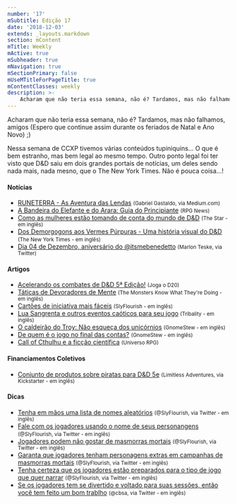 ```yaml
---
number: '17'
mSubtitle: Edição 17
date: '2018-12-03'
extends: _layouts.markdown
section: mContent
mTitle: Weekly
mActive: true
mSubheader: true
mNavigation: true
mSectionPrimary: false
mUseMTitleForPageTitle: true
mContentClasses: weekly
description: >-
    Acharam que não teria essa semana, não é? Tardamos, mas não falhamos, amigos (Espero que continue assim durante os feriados de Natal e Ano Novo) ;)
---
```


Acharam que não teria essa semana, não é? Tardamos, mas não falhamos, amigos (Espero que continue assim durante os feriados de Natal e Ano Novo) ;)

Nessa semana de CCXP tivemos várias conteúdos tupiniquins... O que é bem estranho, mas bem legal ao mesmo tempo. Outro ponto legal foi ter visto que D&D saiu em dois grandes portais de notícias, um deles sendo nada mais, nada mesno, que o The New York Times. Não é pouca coisa...!

#### Notícias

- [RUNETERRA - As Aventura das Lendas] <small>(Gabriel Gastaldo, via Medium.com)</small>
- [A Bandeira do Elefante e do Arara: Guia do Principiante] <small>(RPG News)</small>
- [Como as mulheres estão tomando de conta do mundo de D&D] <small>(The Star - em inglês)</small>
- [Dos Demorgogons aos Vermes Púrpuras - Uma história visual do D&D] <small>(The New York Times - em inglês)</small>
- [Dia 04 de Dezembro, aniversário do @itsmebenedetto] <small>(Marlon Teske, via Twitter)</small>

#### Artigos

- [Acelerando os combates de D&D 5ª Edição!] <small>(Joga o D20)</small>
- [Táticas de Devoradores de Mente] <small>(The Monsters Know What They're Doing - em inglês)</small>
- [Cartões de iniciativa mais fáceis] <small>(SlyFlourish - em inglês)</small>
- [Lua Sangrenta e outros eventos caóticos para seu jogo] <small>(Tribality - em inglês)</small>
- [O caldeirão do Troy: Não esqueça dos unicórnios] <small>(GnomeStew - em inglês)</small>
- [De quem é o jogo no final das contas?] <small>(GnomeStew - em inglês)</small>
- [Call of Cthulhu e a ficção científica] <small>(Universo RPG)</small>

#### Financiamentos Coletivos

- [Conjunto de produtos sobre piratas para D&D 5e] <small>(Limitless Adventures, via Kickstarter - em inglês)</small>

#### Dicas

- [Tenha em mãos uma lista de nomes aleatórios] <small>(@SlyFlourish, via Twitter - em inglês)</small>
- [Fale com os jogadores usando o nome de seus personangens] <small>(@SlyFlourish, via Twitter - em inglês)</small>
- [Jogadores podem não gostar de masmorras mortais] <small>(@SlyFlourish, via Twitter - em inglês)</small>
- [Garanta que jogadores tenham personagens extras em campanhas de masmorras mortais] <small>(@SlyFlourish, via Twitter - em inglês)</small>
- [Tenha certeza que os jogadores estão preparados para o tipo de jogo que quer narrar] <small>(@SlyFlourish, via Twitter - em inglês)</small>
- [Se os jogadores tem se divertido e voltado para suas sessões, então você tem feito um bom trablho] <small>(@cbsa, via Twitter - em inglês)</small>

[Tenha em mãos uma lista de nomes aleatórios]: https://twitter.com/SlyFlourish/status/1071479854690906112
[Fale com os jogadores usando o nome de seus personangens]: https://twitter.com/SlyFlourish/status/1071087660997976064
[Jogadores podem não gostar de masmorras mortais]: https://twitter.com/SlyFlourish/status/1070347553785434112
[Garanta que jogadores tenham personagens extras em campanhas de masmorras mortais]: https://twitter.com/SlyFlourish/status/1070000558977757189
[Se os jogadores tem se divertido e voltado para suas sessões, então você tem feito um bom trablho]: https://twitter.com/cbsa82/status/1069912975727837184
[Tenha certeza que os jogadores estão preparados para o tipo de jogo que quer narrar]: https://twitter.com/SlyFlourish/status/1069652952833515521
[Conjunto de produtos sobre piratas para D&D 5e]: https://www.kickstarter.com/projects/limitless-adventures/quickstarter-5e-pirate-bundle-ship-town-and-20-enc
[RUNETERRA - As Aventura das Lendas]: https://medium.com/@arddhu/runeterra-2c89cecda0ac
[A Bandeira do Elefante e do Arara: Guia do Principiante]: https://newsrpg.wordpress.com/2018/12/06/a-bandeira-do-elefante-e-do-arara-guia-do-principiante/
[Como as mulheres estão tomando de conta do mundo de D&D]: https://www.thestar.com/life/2018/11/29/how-women-are-taking-on-the-world-of-dungeons-and-dragons.html
[Dos Demorgogons aos Vermes Púrpuras - Uma história visual do D&D]: https://www.nytimes.com/2018/11/30/books/review/dungeons-dragons-art-arcana-michael-sam-witwer-kyle-newman-jon-peterson.html
[Dia 04 de Dezembro, aniversário do @itsmebenedetto]: https://twitter.com/marlonteske/status/1069932858154905600
[Acelerando os combates de D&D 5ª Edição!]: https://jogaod20.blogspot.com/2018/12/combate-rapido-5e.html
[Táticas de Devoradores de Mente]: http://themonstersknow.com/intellect-devourer-tactics/
[Cartões de iniciativa mais fáceis]: http://slyflourish.com/easier_initiative_cards.html
[Lua Sangrenta e outros eventos caóticos para seu jogo]: https://www.tribality.com/2018/12/03/blood-moon-and-other-chaotic-events-for-your-game/
[O caldeirão do Troy: Não esqueça dos unicórnios]: https://gnomestew.com/troys-crock-pot-dont-forget-the-unicorns/
[Call of Cthulhu e a ficção científica]: https://universorpg.com/hyperdrive/dicas/call-of-cthulhu-e-a-ficcao-cientifica/
[De quem é o jogo no final das contas?]: https://gnomestew.com/whose-game-is-it-anyway/
